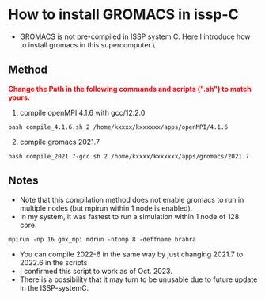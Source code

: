 # How to install GROMACS in issp-C

- GROMACS is not pre-compiled in ISSP system C. Here I introduce how to install gromacs in this supercomputer.\

## Method
<span style="color: red; ">**Change the Path in the following commands and scripts (".sh") to match yours.**</span>
1. compile openMPI 4.1.6 with gcc/12.2.0
```
bash compile_4.1.6.sh 2 /home/kxxxx/kxxxxxx/apps/openMPI/4.1.6 
```
2. compile gromacs 2021.7
```
bash compile_2021.7-gcc.sh 2 /home/kxxxx/kxxxxxx/apps/gromacs/2021.7
```

## Notes
- Note that this compilation method does not enable gromacs to run in multiple nodes (but mpirun within 1 node is enabled).
- In my system, it was fastest to run a simulation within 1 node of 128 core.  
```
mpirun -np 16 gmx_mpi mdrun -ntomp 8 -deffname brabra
```
- You can compile 2022-6 in the same way by just changing 2021.7 to 2022.6 in the scripts
- I confirmed this script to work as of Oct. 2023.
- There is a possibility that it may turn to be unusable due to future update in the ISSP-systemC.
